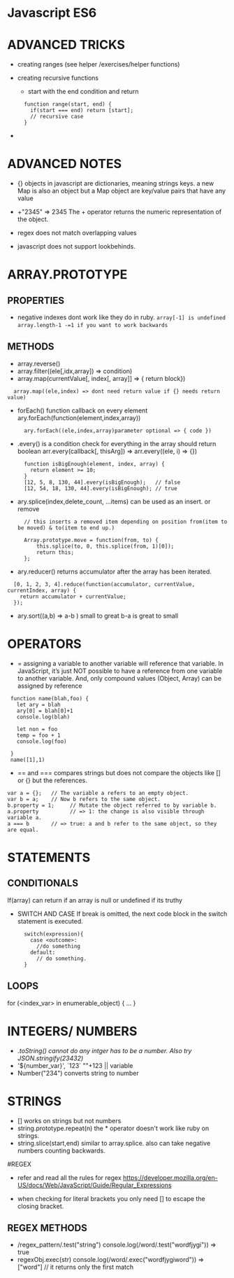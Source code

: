 # Javascript ES6
# ADVANCED TRICKS
  * creating ranges (see helper /exercises/helper functions)

  * creating recursive functions
    - start with the end condition and return
    ```
      function range(start, end) {
        if(start === end) return [start];
        // recursive case
      }
    ```
  *
  
# ADVANCED NOTES
  * {} objects in javascript are dictionaries, meaning strings keys. a new Map is also an object but a Map object are key/value pairs that have any value

  * +"2345" => 2345
  The + operator returns the numeric representation of the object.

  * regex does not match overlapping values
  * javascript does not support lookbehinds.
# ARRAY.PROTOTYPE
## PROPERTIES
  * negative indexes dont work like they do in ruby. 
    `array[-1] is undefined`
    `array.length-1 -=1 if you want to work backwards` 

## METHODS
  * array.reverse()
  * array.filter((ele[,idx,array]) => condition)
  * array.map(currentValue[, index[, array]] => { return block})
  ``` 
    array.map((ele,index) => dont need return value if {} needs return value)
  ```
  * forEach() function callback on every element
    ary.forEach(function(element,index,array))
    ```
      ary.forEach((ele,index,array)parameter optional => { code })
    ```

  * .every() is a condition check for everything in the array should return boolean
    arr.every(callback[, thisArg]) => arr.every((ele, i) => {}) 
    ```
      function isBigEnough(element, index, array) {
        return element >= 10;
      }
      [12, 5, 8, 130, 44].every(isBigEnough);   // false
      [12, 54, 18, 130, 44].every(isBigEnough); // true
    ```
  * ary.splice(index,delete_count, ...items) can be used as an insert. or remove
    ```
      // this inserts a removed item depending on position from(item to be moved) & to(item to end up.)

      Array.prototype.move = function(from, to) {
          this.splice(to, 0, this.splice(from, 1)[0]);
          return this;
      };
    ```
  * ary.reducer() returns accumulator after the array has been iterated. 
  ```
    [0, 1, 2, 3, 4].reduce(function(accumulator, currentValue, currentIndex, array) {
      return accumulator + currentValue;
    });
  ```


  * ary.sort((a,b) => a-b ) small to great b-a is great to small

# OPERATORS 
 * = assigning a variable to another variable will reference that variable. 
  In JavaScript, it’s just NOT possible to have a reference from one variable to another variable. And, only compound values (Object, Array) can be assigned by reference
 ``` 
  function name(blah,foo) {
    let ary = blah
    ary[0] = blah[0]+1
    console.log(blah)
    
    let non = foo
    temp = foo + 1
    console.log(foo)
    
  }
  name([1],1)
 ```
 * == and === compares strings but does not compare the objects like [] or {} but the references. 
  ```
  var a = {};   // The variable a refers to an empty object. 
  var b = a;    // Now b refers to the same object. 
  b.property = 1;     // Mutate the object referred to by variable b. 
  a.property          // => 1: the change is also visible through variable a. 
  a === b       // => true: a and b refer to the same object, so they are equal. 
  ```
# STATEMENTS 
  ## CONDITIONALS 
  If(array) can return if an array is null or undefined if its truthy

  * SWITCH AND CASE 
    If break is omitted, the next code block in the switch statement is executed. 
    ```
      switch(expression){
        case <outcome>:
          //do something
        default:
          // do something.
      }
    ```


  ## LOOPS
  for (<index_var> in enumerable_object) { ...
  }

# INTEGERS/ NUMBERS
  * <var>.toString() cannot do any intger has to be a number. Also try JSON.stringify(23432)
  * '${number_var}', \`123\` ""+123 || variable
  * Number("234") converts string to number

# STRINGS
 * [] works on strings but not numbers
 * string.prototype.repeat(n) the * operator doesn't work like ruby on strings. 
* string.slice(start,end) similar to array.splice. also can take negative numbers counting backwards.


#REGEX
 * refer and read all the rules for regex 
 https://developer.mozilla.org/en-US/docs/Web/JavaScript/Guide/Regular_Expressions

 * when checking for literal brackets you only need [\] to escape the closing bracket. 

## REGEX METHODS
  * /regex_pattern/.test("string")
     console.log(/word/.test("wordfjygi")) => true
  * regexObj.exec(str) 
      console.log(/word/.exec("wordfjygiword")) => ["word"]
      // it returns only the first match
